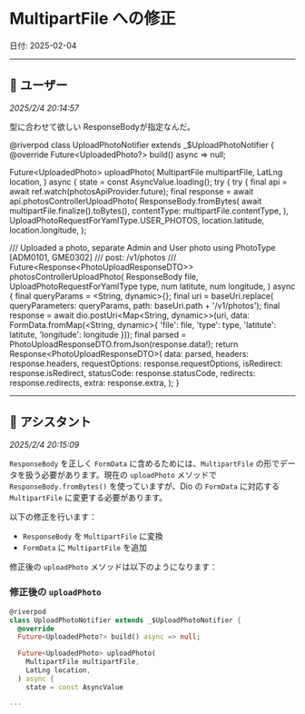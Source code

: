 # MultipartFile への修正

日付: 2025-02-04

---

## 👤 ユーザー
*2025/2/4 20:14:57*

型に合わせて欲しい
ResponseBodyが指定なんだ。

@riverpod
class UploadPhotoNotifier extends \_$UploadPhotoNotifier {
  @override
  Future&lt;UploadedPhoto?&gt; build() async =&gt; null;

  Future&lt;UploadedPhoto&gt; uploadPhoto(
    MultipartFile multipartFile,
    LatLng location,
  ) async {
    state = const AsyncValue.loading();
    try {
      try {
        final api = await ref.watch(photosApiProvider.future);
        final response = await api.photosControllerUploadPhoto(
          ResponseBody.fromBytes(
            await multipartFile.finalize().toBytes(),
            contentType: multipartFile.contentType,
          ),
          UploadPhotoRequestForYamlType.USER\_PHOTOS,
          location.latitude,
          location.longitude,
        );

  /// Uploaded a photo, separate Admin and User photo using PhotoType \[ADM0101, GME0302\]
  /// post: /v1/photos
  ///
  Future&lt;Response&lt;PhotoUploadResponseDTO&gt;&gt; photosControllerUploadPhoto(
    ResponseBody file,
    UploadPhotoRequestForYamlType type,
    num latitute,
    num longitude,
  ) async {
    final queryParams = &lt;String, dynamic&gt;{};
    final uri = baseUri.replace(
        queryParameters: queryParams, path: baseUri.path + '/v1/photos');
    final response = await dio.postUri&lt;Map&lt;String, dynamic&gt;&gt;(uri,
        data: FormData.fromMap(&lt;String, dynamic&gt;{
          'file': file,
          'type': type,
          'latitute': latitute,
          'longitude': longitude
        }));
    final parsed = PhotoUploadResponseDTO.fromJson(response.data!);
    return Response&lt;PhotoUploadResponseDTO&gt;(
      data: parsed,
      headers: response.headers,
      requestOptions: response.requestOptions,
      isRedirect: response.isRedirect,
      statusCode: response.statusCode,
      redirects: response.redirects,
      extra: response.extra,
    );
  }

---

## 🤖 アシスタント
*2025/2/4 20:15:09*

`ResponseBody` を正しく `FormData` に含めるためには、`MultipartFile` の形でデータを扱う必要があります。現在の `uploadPhoto` メソッドで `ResponseBody.fromBytes()` を使っていますが、Dio の `FormData` に対応する `MultipartFile` に変更する必要があります。

以下の修正を行います：
- `ResponseBody` を `MultipartFile` に変換
- `FormData` に `MultipartFile` を追加

修正後の `uploadPhoto` メソッドは以下のようになります：

### 修正後の `uploadPhoto`
```dart
@riverpod
class UploadPhotoNotifier extends _$UploadPhotoNotifier {
  @override
  Future<UploadedPhoto?> build() async => null;

  Future<UploadedPhoto> uploadPhoto(
    MultipartFile multipartFile,
    LatLng location,
  ) async {
    state = const AsyncValue

---
